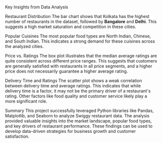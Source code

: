  Key Insights from Data Analysis
 

Restaurant Distribution
The bar chart shows that Kolkata has the highest number of restaurants in the dataset, followed by **Bangalore** and **Delhi**. This suggests a high market saturation and competition in these cities.


Popular Cuisines
The most popular food types are North Indian, Chinese, and South Indian. This indicates a strong demand for these cuisines across the analyzed cities.


Price vs. Ratings
The box plot illustrates that the median average ratings are quite consistent across different price ranges. This suggests that customers are generally satisfied with restaurants in all price segments, and a higher price does not necessarily guarantee a higher average rating.


Delivery Time and Ratings
The scatter plot shows a weak correlation between delivery time and average ratings. This indicates that while delivery time is a factor, it may not be the primary driver of a restaurant's rating. Other factors like food quality and customer service likely play a more significant role.

Summary 
This project successfully leveraged Python libraries like Pandas, Matplotlib, and Seaborn to analyze Swiggy restaurant data. The analysis provided valuable insights into the market landscape, popular food types, and key drivers of restaurant performance. These findings can be used to develop data-driven strategies for business growth and customer satisfaction.


